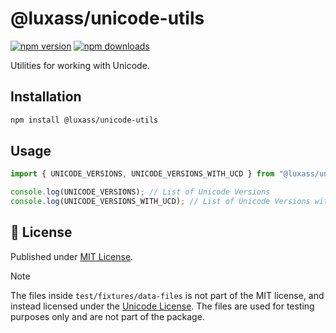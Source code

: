 # @luxass/unicode-utils

[![npm version][npm-version-src]][npm-version-href]
[![npm downloads][npm-downloads-src]][npm-downloads-href]

Utilities for working with Unicode.

## Installation

```bash
npm install @luxass/unicode-utils
```

## Usage

```ts
import { UNICODE_VERSIONS, UNICODE_VERSIONS_WITH_UCD } from "@luxass/unicode-utils";

console.log(UNICODE_VERSIONS); // List of Unicode Versions
console.log(UNICODE_VERSIONS_WITH_UCD); // List of Unicode Versions with UCD
```

## 📄 License

Published under [MIT License](./LICENSE).

> [!NOTE]
> The files inside `test/fixtures/data-files` is not part of the MIT license, and instead licensed under the [Unicode License](https://unicode.org/copyright.html#License). The files are used for testing purposes only and are not part of the package.

<!-- Badges -->

[npm-version-src]: https://img.shields.io/npm/v/@luxass/unicode-utils?style=flat&colorA=18181B&colorB=4169E1
[npm-version-href]: https://npmjs.com/package/@luxass/unicode-utils
[npm-downloads-src]: https://img.shields.io/npm/dm/@luxass/unicode-utils?style=flat&colorA=18181B&colorB=4169E1
[npm-downloads-href]: https://npmjs.com/package/@luxass/unicode-utils
